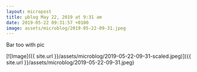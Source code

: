 ```yaml
---
layout: micropost
title: μblog May 22, 2019 at 9:31 am
date: 2019-05-22 09:31:57 +0100
image: assets/microblog/2019-05-22-09-31.jpeg
---
```

Bar too with pic

[![Image]({{ site.url }}/assets/microblog/2019-05-22-09-31-scaled.jpeg)]({{ site.url }}/assets/microblog/2019-05-22-09-31.jpeg)